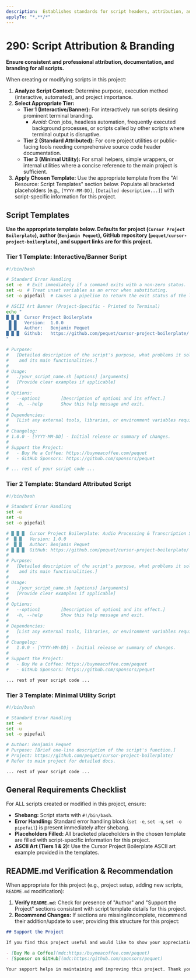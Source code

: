 ```yaml
---
description:  Establishes standards for script headers, attribution, and branding
applyTo: "*,**/*"
---
```


# 290: Script Attribution & Branding

**Ensure consistent and professional attribution, documentation, and branding for all scripts.**

When creating or modifying scripts in this project:

1.  **Analyze Script Context:** Determine purpose, execution method (interactive, automated), and project importance.
2.  **Select Appropriate Tier:**
    *   **Tier 1 (Interactive/Banner):** For interactively run scripts desiring prominent terminal branding.
        *   *Avoid:* Cron jobs, headless automation, frequently executed background processes, or scripts called by other scripts where terminal output is disruptive.
    *   **Tier 2 (Standard Attributed):** For core project utilities or public-facing tools needing comprehensive source code header documentation.
    *   **Tier 3 (Minimal Utility):** For small helpers, simple wrappers, or internal utilities where a concise reference to the main project is sufficient.
3.  **Apply Chosen Template:** Use the appropriate template from the "AI Resource: Script Templates" section below. Populate all bracketed placeholders (e.g., `[YYYY-MM-DD]`, `[Detailed description...]`) with script-specific information for this project.

## Script Templates

**Use the appropriate template below. Defaults for project (`Cursor Project Boilerplate`), author (`Benjamin Pequet`), GitHub repository (`pequet/cursor-project-boilerplate`), and support links are for this project.**

### Tier 1 Template: Interactive/Banner Script
```bash
#!/bin/bash

# Standard Error Handling
set -e  # Exit immediately if a command exits with a non-zero status.
set -u  # Treat unset variables as an error when substituting.
set -o pipefail  # Causes a pipeline to return the exit status of the last command in the pipe that failed.

# ASCII Art Banner (Project-Specific - Printed to Terminal)
echo "
█ █ █  Cursor Project Boilerplate
 █ █   Version:  1.0.0
 █ █   Author:   Benjamin Pequet
█ █ █  Github:   https://github.com/pequet/cursor-project-boilerplate/
"

# Purpose:
#   [Detailed description of the script's purpose, what problems it solves,
#    and its main functionalities.]
#
# Usage:
#   ./your_script_name.sh [options] [arguments]
#   [Provide clear examples if applicable]
#
# Options:
#   --option1        [Description of option1 and its effect.]
#   -h, --help       Show this help message and exit.
#
# Dependencies:
#   [List any external tools, libraries, or environment variables required.]
#
# Changelog:
# 1.0.0 - [YYYY-MM-DD] - Initial release or summary of changes.
#
# Support the Project:
#   - Buy Me a Coffee: https://buymeacoffee.com/pequet
#   - GitHub Sponsors: https://github.com/sponsors/pequet

# ... rest of your script code ...
```

### Tier 2 Template: Standard Attributed Script
```bash
#!/bin/bash

# Standard Error Handling
set -e
set -u
set -o pipefail

# █ █ █  Cursor Project Boilerplate: Audio Processing & Transcription System
#  █ █   Version: 1.0.0
#  █ █   Author: Benjamin Pequet
# █ █ █  GitHub: https://github.com/pequet/cursor-project-boilerplate/
#
# Purpose:
#   [Detailed description of the script's purpose, what problems it solves,
#    and its main functionalities.]
#
# Usage:
#   ./your_script_name.sh [options] [arguments]
#   [Provide clear examples if applicable]
#
# Options:
#   --option1        [Description of option1 and its effect.]
#   -h, --help       Show this help message and exit.
#
# Dependencies:
#   [List any external tools, libraries, or environment variables required.]
#
# Changelog:
#   1.0.0 - [YYYY-MM-DD] - Initial release or summary of changes.
#
# Support the Project:
#   - Buy Me a Coffee: https://buymeacoffee.com/pequet
#   - GitHub Sponsors: https://github.com/sponsors/pequet

... rest of your script code ...

```

### Tier 3 Template: Minimal Utility Script
```bash
#!/bin/bash

# Standard Error Handling
set -e
set -u
set -o pipefail

# Author: Benjamin Pequet
# Purpose: [Brief one-line description of the script's function.]
# Project: https://github.com/pequet/cursor-project-boilerplate/ 
# Refer to main project for detailed docs.

... rest of your script code ...
```

## General Requirements Checklist
For ALL scripts created or modified in this project, ensure:

*   **Shebang:** Script starts with `#!/bin/bash`.
*   **Error Handling:** Standard error handling block (`set -e`, `set -u`, `set -o pipefail`) is present immediately after shebang.
*   **Placeholders Filled:** All bracketed placeholders in the chosen template are filled with script-specific information for this project.
*   **ASCII Art (Tiers 1 & 2):** Use the Cursor Project Boilerplate ASCII art example provided in the templates.

## README.md Verification & Recommendation
When appropriate for this project (e.g., project setup, adding new scripts, `README.md` modification):

1.  **Verify `README.md`:** Check for presence of "Author" and "Support the Project" sections consistent with script template details for this project.
2.  **Recommend Changes:** If sections are missing/incomplete, recommend their addition/update to user, providing this structure for this project:

```markdown
## Support the Project

If you find this project useful and would like to show your appreciation, you can:

- [Buy Me a Coffee](mdc:https:/buymeacoffee.com/pequet)
- [Sponsor on GitHub](mdc:https:/github.com/sponsors/pequet)

Your support helps in maintaining and improving this project. Thank you!
```
